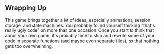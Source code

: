 ## Wrapping Up

This game brings together a lot of ideas, especially animations, session
storage, and state machines.  You probably found yourself thinking "that's
really ugly code" on more than one occasion.  Once you start to think that about
your own game, it's probably time to stop and rewrite some of your code in
separate functions (and maybe even separate files), so that nothing gets too
overwhelming.
